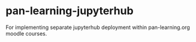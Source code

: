 # pan-learning-jupyterhub
For implementing separate jupyterhub deployment within pan-learning.org moodle courses.

